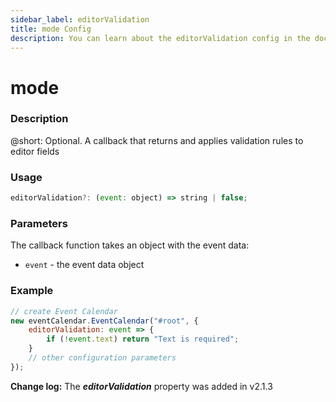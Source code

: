 ```yaml
---
sidebar_label: editorValidation
title: mode Config
description: You can learn about the editorValidation config in the documentation of the DHTMLX JavaScript Event Calendar library. Browse developer guides and API reference, try out code examples and live demos, and download a free 30-day evaluation version of DHTMLX Event Calendar.
---
```


# mode

### Description

@short: Optional. A callback that returns and applies validation rules to editor fields

### Usage

~~~jsx {}
editorValidation?: (event: object) => string | false; 
~~~

### Parameters

The callback function takes an object with the event data:

- `event` - the event data object

### Example

~~~jsx {3-5}
// create Event Calendar
new eventCalendar.EventCalendar("#root", {
    editorValidation: event => {
        if (!event.text) return "Text is required";
    }
	// other configuration parameters
});
~~~

**Change log:** The ***editorValidation*** property was added in v2.1.3
